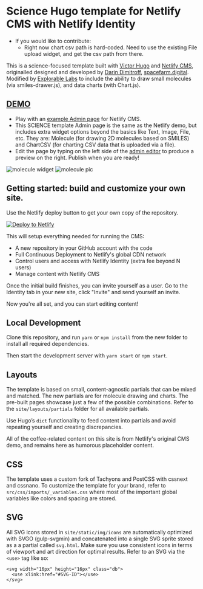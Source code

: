 # Science Hugo template for Netlify CMS with Netlify Identity

* If you would like to contribute:
  * Right now chart csv path is hard-coded. Need to use the existing File upload widget, and get the csv path from there.

This is a science-focused template built with [Victor Hugo](https://github.com/netlify/victor-hugo) and [Netlify CMS](https://github.com/netlify/netlify-cms), originalled designed and developed by [Darin Dimitroff](http://www.darindimitroff.com/), [spacefarm.digital](https://www.spacefarm.digital). Modified by [Explorable Labs](https://www.explorablelabs.com) to include the ability to draw small molecules (via smiles-drawer.js), and data charts (with Chart.js).

## [DEMO](https://science-cms-demo.netlify.com)
* Play with an [example Admin page](https://cms-demo.netlify.com/#/collections/posts) for Netlify CMS.
* This SCIENCE template Admin page is the same as the Netlify demo, but includes extra widget options beyond the basics like Text, Image, File, etc. They are: Molecule (for drawing 2D molecules based on SMILES) and ChartCSV (for charting CSV data that is uploaded via a file). 
* Edit the page by typing on the left side of the [admin editor](https://user-images.githubusercontent.com/45920345/56070185-51e61e80-5d3b-11e9-977f-525177004b43.png) to produce a preview on the right. Publish when you are ready!

![molecule widget](https://user-images.githubusercontent.com/45920345/56250201-77d53100-6063-11e9-9590-ae572dcf4d35.png) ![molecule pic](https://user-images.githubusercontent.com/45920345/56250202-786dc780-6063-11e9-991d-c0572a5a91c8.png)

## Getting started: build and customize your own site.

Use the Netlify deploy button to get your own copy of the repository. 

[![Deploy to Netlify](https://www.netlify.com/img/deploy/button.svg)](https://app.netlify.com/start/deploy?repository=https://github.com/explorablelabs/science-cms/)

This will setup everything needed for running the CMS:

* A new repository in your GitHub account with the code
* Full Continuous Deployment to Netlify's global CDN network
* Control users and access with Netlify Identity (extra fee beyond N users)
* Manage content with Netlify CMS

Once the initial build finishes, you can invite yourself as a user. Go to the Identity tab in your new site, click "Invite" and send yourself an invite.

Now you're all set, and you can start editing content!

## Local Development

Clone this repository, and run `yarn` or `npm install` from the new folder to install all required dependencies.

Then start the development server with `yarn start` or `npm start`.

## Layouts

The template is based on small, content-agnostic partials that can be mixed and matched. The new partials are for molecule drawing and charts. The pre-built pages showcase just a few of the possible combinations. Refer to the `site/layouts/partials` folder for all available partials.

Use Hugo’s `dict` functionality to feed content into partials and avoid repeating yourself and creating discrepancies.

All of the coffee-related content on this site is from Netlify's original CMS demo, and remains here as humorous placeholder content.

## CSS

The template uses a custom fork of Tachyons and PostCSS with cssnext and cssnano. To customize the template for your brand, refer to `src/css/imports/_variables.css` where most of the important global variables like colors and spacing are stored.

## SVG

All SVG icons stored in `site/static/img/icons` are automatically optimized with SVGO (gulp-svgmin) and concatenated into a single SVG sprite stored as a a partial called `svg.html`. Make sure you use consistent icons in terms of viewport and art direction for optimal results. Refer to an SVG via the `<use>` tag like so:

```
<svg width="16px" height="16px" class="db">
  <use xlink:href="#SVG-ID"></use>
</svg>
```

